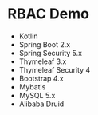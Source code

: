 # RBAC Demo
* Kotlin
* Spring Boot 2.x
* Spring Security 5.x
* Thymeleaf 3.x
* Thymeleaf Security 4
* Bootstrap 4.x
* Mybatis
* MySQL 5.x
* Alibaba Druid
